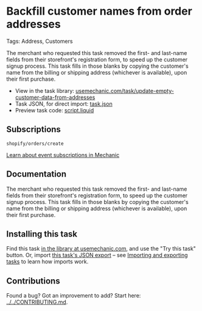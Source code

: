 # Backfill customer names from order addresses

Tags: Address, Customers

The merchant who requested this task removed the first- and last-name fields from their storefront's registration form, to speed up the customer signup process. This task fills in those blanks by copying the customer's name from the billing or shipping address (whichever is available), upon their first purchase.

* View in the task library: [usemechanic.com/task/update-empty-customer-data-from-addresses](https://usemechanic.com/task/update-empty-customer-data-from-addresses)
* Task JSON, for direct import: [task.json](../../tasks/update-empty-customer-data-from-addresses.json)
* Preview task code: [script.liquid](./script.liquid)

## Subscriptions

```liquid
shopify/orders/create
```

[Learn about event subscriptions in Mechanic](https://docs.usemechanic.com/article/408-subscriptions)

## Documentation

The merchant who requested this task removed the first- and last-name fields from their storefront's registration form, to speed up the customer signup process. This task fills in those blanks by copying the customer's name from the billing or shipping address (whichever is available), upon their first purchase.

## Installing this task

Find this task [in the library at usemechanic.com](https://usemechanic.com/task/update-empty-customer-data-from-addresses), and use the "Try this task" button. Or, import [this task's JSON export](../../tasks/update-empty-customer-data-from-addresses.json) – see [Importing and exporting tasks](https://docs.usemechanic.com/article/505-importing-and-exporting-tasks) to learn how imports work.

## Contributions

Found a bug? Got an improvement to add? Start here: [../../CONTRIBUTING.md](../../CONTRIBUTING.md).
